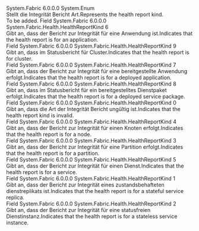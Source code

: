 <Type Name="HealthReportKind" FullName="System.Fabric.Health.HealthReportKind">
  <TypeSignature Language="C#" Value="public enum HealthReportKind" />
  <TypeSignature Language="ILAsm" Value=".class public auto ansi sealed HealthReportKind extends System.Enum" />
  <TypeSignature Language="DocId" Value="T:System.Fabric.Health.HealthReportKind" />
  <TypeSignature Language="VB.NET" Value="Public Enum HealthReportKind" />
  <TypeSignature Language="F#" Value="type HealthReportKind = " />
  <AssemblyInfo>
    <AssemblyName>System.Fabric</AssemblyName>
    <AssemblyVersion>6.0.0.0</AssemblyVersion>
  </AssemblyInfo>
  <Base>
    <BaseTypeName>System.Enum</BaseTypeName>
  </Base>
  <Docs>
    <summary>
      <para><span data-ttu-id="fc838-101">Stellt die Integrität Bericht Art.</span><span class="sxs-lookup"><span data-stu-id="fc838-101">Represents the health report kind.</span></span></para>
    </summary>
    <remarks>To be added.</remarks>
  </Docs>
  <Members>
    <Member MemberName="Application">
      <MemberSignature Language="C#" Value="Application" />
      <MemberSignature Language="ILAsm" Value=".field public static literal valuetype System.Fabric.Health.HealthReportKind Application = int32(6)" />
      <MemberSignature Language="DocId" Value="F:System.Fabric.Health.HealthReportKind.Application" />
      <MemberSignature Language="VB.NET" Value="Application" />
      <MemberSignature Language="F#" Value="Application = 6" Usage="System.Fabric.Health.HealthReportKind.Application" />
      <MemberType>Field</MemberType>
      <AssemblyInfo>
        <AssemblyName>System.Fabric</AssemblyName>
        <AssemblyVersion>6.0.0.0</AssemblyVersion>
      </AssemblyInfo>
      <ReturnValue>
        <ReturnType>System.Fabric.Health.HealthReportKind</ReturnType>
      </ReturnValue>
      <MemberValue>6</MemberValue>
      <Docs>
        <summary>
          <para><span data-ttu-id="fc838-102">Gibt an, dass der Bericht zur Integrität für eine Anwendung ist.</span><span class="sxs-lookup"><span data-stu-id="fc838-102">Indicates that the health report is for an application.</span></span></para>
        </summary>
      </Docs>
    </Member>
    <Member MemberName="Cluster">
      <MemberSignature Language="C#" Value="Cluster" />
      <MemberSignature Language="ILAsm" Value=".field public static literal valuetype System.Fabric.Health.HealthReportKind Cluster = int32(9)" />
      <MemberSignature Language="DocId" Value="F:System.Fabric.Health.HealthReportKind.Cluster" />
      <MemberSignature Language="VB.NET" Value="Cluster" />
      <MemberSignature Language="F#" Value="Cluster = 9" Usage="System.Fabric.Health.HealthReportKind.Cluster" />
      <MemberType>Field</MemberType>
      <AssemblyInfo>
        <AssemblyName>System.Fabric</AssemblyName>
        <AssemblyVersion>6.0.0.0</AssemblyVersion>
      </AssemblyInfo>
      <ReturnValue>
        <ReturnType>System.Fabric.Health.HealthReportKind</ReturnType>
      </ReturnValue>
      <MemberValue>9</MemberValue>
      <Docs>
        <summary>
          <para><span data-ttu-id="fc838-103">Gibt an, dass im Statusbericht für Cluster.</span><span class="sxs-lookup"><span data-stu-id="fc838-103">Indicates that the health report is for cluster.</span></span></para>
        </summary>
      </Docs>
    </Member>
    <Member MemberName="DeployedApplication">
      <MemberSignature Language="C#" Value="DeployedApplication" />
      <MemberSignature Language="ILAsm" Value=".field public static literal valuetype System.Fabric.Health.HealthReportKind DeployedApplication = int32(7)" />
      <MemberSignature Language="DocId" Value="F:System.Fabric.Health.HealthReportKind.DeployedApplication" />
      <MemberSignature Language="VB.NET" Value="DeployedApplication" />
      <MemberSignature Language="F#" Value="DeployedApplication = 7" Usage="System.Fabric.Health.HealthReportKind.DeployedApplication" />
      <MemberType>Field</MemberType>
      <AssemblyInfo>
        <AssemblyName>System.Fabric</AssemblyName>
        <AssemblyVersion>6.0.0.0</AssemblyVersion>
      </AssemblyInfo>
      <ReturnValue>
        <ReturnType>System.Fabric.Health.HealthReportKind</ReturnType>
      </ReturnValue>
      <MemberValue>7</MemberValue>
      <Docs>
        <summary>
          <para><span data-ttu-id="fc838-104">Gibt an, dass der Bericht zur Integrität für eine bereitgestellte Anwendung erfolgt.</span><span class="sxs-lookup"><span data-stu-id="fc838-104">Indicates that the health report is for a deployed application.</span></span></para>
        </summary>
      </Docs>
    </Member>
    <Member MemberName="DeployedServicePackage">
      <MemberSignature Language="C#" Value="DeployedServicePackage" />
      <MemberSignature Language="ILAsm" Value=".field public static literal valuetype System.Fabric.Health.HealthReportKind DeployedServicePackage = int32(8)" />
      <MemberSignature Language="DocId" Value="F:System.Fabric.Health.HealthReportKind.DeployedServicePackage" />
      <MemberSignature Language="VB.NET" Value="DeployedServicePackage" />
      <MemberSignature Language="F#" Value="DeployedServicePackage = 8" Usage="System.Fabric.Health.HealthReportKind.DeployedServicePackage" />
      <MemberType>Field</MemberType>
      <AssemblyInfo>
        <AssemblyName>System.Fabric</AssemblyName>
        <AssemblyVersion>6.0.0.0</AssemblyVersion>
      </AssemblyInfo>
      <ReturnValue>
        <ReturnType>System.Fabric.Health.HealthReportKind</ReturnType>
      </ReturnValue>
      <MemberValue>8</MemberValue>
      <Docs>
        <summary>
          <para><span data-ttu-id="fc838-105">Gibt an, dass im Statusbericht für ein bereitgestelltes Dienstpaket erfolgt.</span><span class="sxs-lookup"><span data-stu-id="fc838-105">Indicates that the health report is for a deployed service package.</span></span></para>
        </summary>
      </Docs>
    </Member>
    <Member MemberName="Invalid">
      <MemberSignature Language="C#" Value="Invalid" />
      <MemberSignature Language="ILAsm" Value=".field public static literal valuetype System.Fabric.Health.HealthReportKind Invalid = int32(0)" />
      <MemberSignature Language="DocId" Value="F:System.Fabric.Health.HealthReportKind.Invalid" />
      <MemberSignature Language="VB.NET" Value="Invalid" />
      <MemberSignature Language="F#" Value="Invalid = 0" Usage="System.Fabric.Health.HealthReportKind.Invalid" />
      <MemberType>Field</MemberType>
      <AssemblyInfo>
        <AssemblyName>System.Fabric</AssemblyName>
        <AssemblyVersion>6.0.0.0</AssemblyVersion>
      </AssemblyInfo>
      <ReturnValue>
        <ReturnType>System.Fabric.Health.HealthReportKind</ReturnType>
      </ReturnValue>
      <MemberValue>0</MemberValue>
      <Docs>
        <summary>
          <para><span data-ttu-id="fc838-106">Gibt an, dass die Art der Integrität Bericht ungültig ist.</span><span class="sxs-lookup"><span data-stu-id="fc838-106">Indicates that the health report kind is invalid.</span></span></para>
        </summary>
      </Docs>
    </Member>
    <Member MemberName="Node">
      <MemberSignature Language="C#" Value="Node" />
      <MemberSignature Language="ILAsm" Value=".field public static literal valuetype System.Fabric.Health.HealthReportKind Node = int32(4)" />
      <MemberSignature Language="DocId" Value="F:System.Fabric.Health.HealthReportKind.Node" />
      <MemberSignature Language="VB.NET" Value="Node" />
      <MemberSignature Language="F#" Value="Node = 4" Usage="System.Fabric.Health.HealthReportKind.Node" />
      <MemberType>Field</MemberType>
      <AssemblyInfo>
        <AssemblyName>System.Fabric</AssemblyName>
        <AssemblyVersion>6.0.0.0</AssemblyVersion>
      </AssemblyInfo>
      <ReturnValue>
        <ReturnType>System.Fabric.Health.HealthReportKind</ReturnType>
      </ReturnValue>
      <MemberValue>4</MemberValue>
      <Docs>
        <summary>
          <para><span data-ttu-id="fc838-107">Gibt an, dass der Bericht zur Integrität für einen Knoten erfolgt.</span><span class="sxs-lookup"><span data-stu-id="fc838-107">Indicates that the health report is for a node.</span></span></para>
        </summary>
      </Docs>
    </Member>
    <Member MemberName="Partition">
      <MemberSignature Language="C#" Value="Partition" />
      <MemberSignature Language="ILAsm" Value=".field public static literal valuetype System.Fabric.Health.HealthReportKind Partition = int32(3)" />
      <MemberSignature Language="DocId" Value="F:System.Fabric.Health.HealthReportKind.Partition" />
      <MemberSignature Language="VB.NET" Value="Partition" />
      <MemberSignature Language="F#" Value="Partition = 3" Usage="System.Fabric.Health.HealthReportKind.Partition" />
      <MemberType>Field</MemberType>
      <AssemblyInfo>
        <AssemblyName>System.Fabric</AssemblyName>
        <AssemblyVersion>6.0.0.0</AssemblyVersion>
      </AssemblyInfo>
      <ReturnValue>
        <ReturnType>System.Fabric.Health.HealthReportKind</ReturnType>
      </ReturnValue>
      <MemberValue>3</MemberValue>
      <Docs>
        <summary>
          <para><span data-ttu-id="fc838-108">Gibt an, dass der Bericht zur Integrität für eine Partition erfolgt.</span><span class="sxs-lookup"><span data-stu-id="fc838-108">Indicates that the health report is for a partition.</span></span></para>
        </summary>
      </Docs>
    </Member>
    <Member MemberName="Service">
      <MemberSignature Language="C#" Value="Service" />
      <MemberSignature Language="ILAsm" Value=".field public static literal valuetype System.Fabric.Health.HealthReportKind Service = int32(5)" />
      <MemberSignature Language="DocId" Value="F:System.Fabric.Health.HealthReportKind.Service" />
      <MemberSignature Language="VB.NET" Value="Service" />
      <MemberSignature Language="F#" Value="Service = 5" Usage="System.Fabric.Health.HealthReportKind.Service" />
      <MemberType>Field</MemberType>
      <AssemblyInfo>
        <AssemblyName>System.Fabric</AssemblyName>
        <AssemblyVersion>6.0.0.0</AssemblyVersion>
      </AssemblyInfo>
      <ReturnValue>
        <ReturnType>System.Fabric.Health.HealthReportKind</ReturnType>
      </ReturnValue>
      <MemberValue>5</MemberValue>
      <Docs>
        <summary>
          <para><span data-ttu-id="fc838-109">Gibt an, dass der Bericht zur Integrität für einen Dienst.</span><span class="sxs-lookup"><span data-stu-id="fc838-109">Indicates that the health report is for a service.</span></span></para>
        </summary>
      </Docs>
    </Member>
    <Member MemberName="StatefulServiceReplica">
      <MemberSignature Language="C#" Value="StatefulServiceReplica" />
      <MemberSignature Language="ILAsm" Value=".field public static literal valuetype System.Fabric.Health.HealthReportKind StatefulServiceReplica = int32(1)" />
      <MemberSignature Language="DocId" Value="F:System.Fabric.Health.HealthReportKind.StatefulServiceReplica" />
      <MemberSignature Language="VB.NET" Value="StatefulServiceReplica" />
      <MemberSignature Language="F#" Value="StatefulServiceReplica = 1" Usage="System.Fabric.Health.HealthReportKind.StatefulServiceReplica" />
      <MemberType>Field</MemberType>
      <AssemblyInfo>
        <AssemblyName>System.Fabric</AssemblyName>
        <AssemblyVersion>6.0.0.0</AssemblyVersion>
      </AssemblyInfo>
      <ReturnValue>
        <ReturnType>System.Fabric.Health.HealthReportKind</ReturnType>
      </ReturnValue>
      <MemberValue>1</MemberValue>
      <Docs>
        <summary>
          <para><span data-ttu-id="fc838-110">Gibt an, dass der Bericht zur Integrität eines zustandsbehafteten dienstreplikats ist.</span><span class="sxs-lookup"><span data-stu-id="fc838-110">Indicates that the health report is for a stateful service replica.</span></span></para>
        </summary>
      </Docs>
    </Member>
    <Member MemberName="StatelessServiceInstance">
      <MemberSignature Language="C#" Value="StatelessServiceInstance" />
      <MemberSignature Language="ILAsm" Value=".field public static literal valuetype System.Fabric.Health.HealthReportKind StatelessServiceInstance = int32(2)" />
      <MemberSignature Language="DocId" Value="F:System.Fabric.Health.HealthReportKind.StatelessServiceInstance" />
      <MemberSignature Language="VB.NET" Value="StatelessServiceInstance" />
      <MemberSignature Language="F#" Value="StatelessServiceInstance = 2" Usage="System.Fabric.Health.HealthReportKind.StatelessServiceInstance" />
      <MemberType>Field</MemberType>
      <AssemblyInfo>
        <AssemblyName>System.Fabric</AssemblyName>
        <AssemblyVersion>6.0.0.0</AssemblyVersion>
      </AssemblyInfo>
      <ReturnValue>
        <ReturnType>System.Fabric.Health.HealthReportKind</ReturnType>
      </ReturnValue>
      <MemberValue>2</MemberValue>
      <Docs>
        <summary>
          <para><span data-ttu-id="fc838-111">Gibt an, dass der Bericht zur Integrität für eine statusfreien Dienstinstanz.</span><span class="sxs-lookup"><span data-stu-id="fc838-111">Indicates that the health report is for a stateless service instance.</span></span></para>
        </summary>
      </Docs>
    </Member>
  </Members>
</Type>